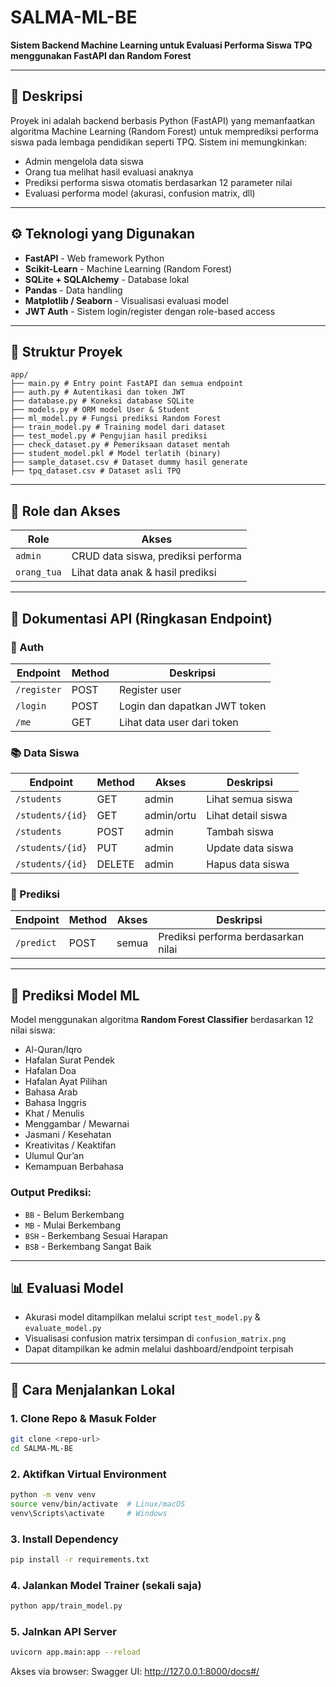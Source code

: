 # SALMA-ML-BE

**Sistem Backend Machine Learning untuk Evaluasi Performa Siswa TPQ menggunakan FastAPI dan Random Forest**

---

## 📌 Deskripsi

Proyek ini adalah backend berbasis Python (FastAPI) yang memanfaatkan algoritma Machine Learning (Random Forest) untuk memprediksi performa siswa pada lembaga pendidikan seperti TPQ. Sistem ini memungkinkan:

- Admin mengelola data siswa
- Orang tua melihat hasil evaluasi anaknya
- Prediksi performa siswa otomatis berdasarkan 12 parameter nilai
- Evaluasi performa model (akurasi, confusion matrix, dll)

---

## ⚙️ Teknologi yang Digunakan

- **FastAPI** - Web framework Python
- **Scikit-Learn** - Machine Learning (Random Forest)
- **SQLite + SQLAlchemy** - Database lokal
- **Pandas** - Data handling
- **Matplotlib / Seaborn** - Visualisasi evaluasi model
- **JWT Auth** - Sistem login/register dengan role-based access

---

## 🧱 Struktur Proyek

```
app/
├── main.py # Entry point FastAPI dan semua endpoint
├── auth.py # Autentikasi dan token JWT
├── database.py # Koneksi database SQLite
├── models.py # ORM model User & Student
├── ml_model.py # Fungsi prediksi Random Forest
├── train_model.py # Training model dari dataset
├── test_model.py # Pengujian hasil prediksi
├── check_dataset.py # Pemeriksaan dataset mentah
├── student_model.pkl # Model terlatih (binary)
├── sample_dataset.csv # Dataset dummy hasil generate
├── tpq_dataset.csv # Dataset asli TPQ
```


---

## 🔐 Role dan Akses

| Role        | Akses                                    |
|-------------|------------------------------------------|
| `admin`     | CRUD data siswa, prediksi performa       |
| `orang_tua` | Lihat data anak & hasil prediksi         |

---

## 🔗 Dokumentasi API (Ringkasan Endpoint)

### 🔐 Auth
| Endpoint     | Method | Deskripsi                    |
|--------------|--------|------------------------------|
| `/register`  | POST   | Register user                |
| `/login`     | POST   | Login dan dapatkan JWT token |
| `/me`        | GET    | Lihat data user dari token   |

### 📚 Data Siswa
| Endpoint          | Method | Akses     | Deskripsi                   |
|-------------------|--------|-----------|-----------------------------|
| `/students`       | GET    | admin     | Lihat semua siswa           |
| `/students/{id}`  | GET    | admin/ortu| Lihat detail siswa          |
| `/students`       | POST   | admin     | Tambah siswa                |
| `/students/{id}`  | PUT    | admin     | Update data siswa           |
| `/students/{id}`  | DELETE | admin     | Hapus data siswa            |

### 🤖 Prediksi
| Endpoint     | Method | Akses     | Deskripsi                        |
|--------------|--------|-----------|----------------------------------|
| `/predict`   | POST   | semua     | Prediksi performa berdasarkan nilai |

---

## 🧠 Prediksi Model ML

Model menggunakan algoritma **Random Forest Classifier** berdasarkan 12 nilai siswa:

- Al-Quran/Iqro
- Hafalan Surat Pendek
- Hafalan Doa
- Hafalan Ayat Pilihan
- Bahasa Arab
- Bahasa Inggris
- Khat / Menulis
- Menggambar / Mewarnai
- Jasmani / Kesehatan
- Kreativitas / Keaktifan
- Ulumul Qur’an
- Kemampuan Berbahasa

### Output Prediksi:

- `BB` - Belum Berkembang
- `MB` - Mulai Berkembang
- `BSH` - Berkembang Sesuai Harapan
- `BSB` - Berkembang Sangat Baik

---

## 📊 Evaluasi Model

- Akurasi model ditampilkan melalui script `test_model.py` & `evaluate_model.py`
- Visualisasi confusion matrix tersimpan di `confusion_matrix.png`
- Dapat ditampilkan ke admin melalui dashboard/endpoint terpisah

---

## 🚀 Cara Menjalankan Lokal

### 1. Clone Repo & Masuk Folder
```bash
git clone <repo-url>
cd SALMA-ML-BE
```


### 2. Aktifkan Virtual Environment
```bash
python -m venv venv
source venv/bin/activate  # Linux/macOS
venv\Scripts\activate     # Windows
```

### 3. Install Dependency
```bash
pip install -r requirements.txt
```

### 4. Jalankan Model Trainer (sekali saja)
```bash
python app/train_model.py
```
### 5. Jalnkan API Server
```bash
uvicorn app.main:app --reload
```

Akses via browser:
Swagger UI: http://127.0.0.1:8000/docs#/

